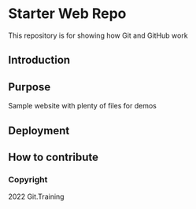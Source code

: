# Starter Web Repo

This repository is for showing how Git and GitHub work

## Introduction

## Purpose

Sample website with plenty of files for demos

## Deployment

## How to contribute

### Copyright

2022 Git.Training
